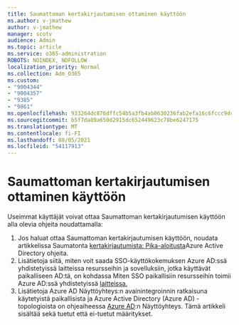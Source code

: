 ```yaml
---
title: Saumattoman kertakirjautumisen ottaminen käyttöön
ms.author: v-jmathew
author: v-jmathew
manager: scotv
audience: Admin
ms.topic: article
ms.service: o365-administration
ROBOTS: NOINDEX, NOFOLLOW
localization_priority: Normal
ms.collection: Adm_O365
ms.custom:
- "9004344"
- "9004357"
- "9385"
- "9861"
ms.openlocfilehash: 933264dc876dffc54b5a3fb4ab0630236fab2efa16c6fccc9dc31716cf366129
ms.sourcegitcommit: b5f7da89a650d2915dc652449623c78be6247175
ms.translationtype: MT
ms.contentlocale: fi-FI
ms.lasthandoff: 08/05/2021
ms.locfileid: "54117913"
---
```

# <a name="enable-seamless-single-sign-on-sso"></a>Saumattoman kertakirjautumisen ottaminen käyttöön

Useimmat käyttäjät voivat ottaa Saumattoman kertakirjautumisen käyttöön alla olevia ohjeita noudattamalla:

1. Jos haluat ottaa Saumattoman kertakirjautumisen käyttöön, noudata artikkelissa Saumatonta [kertakirjautumista: Pika-aloitusta](https://docs.microsoft.com/azure/active-directory/hybrid/how-to-connect-sso-quick-start)Azure Active Directory ohjeita.
2. Lisätietoja siitä, miten voit saada SSO-käyttökokemuksen Azure AD:ssä yhdistetyissä laitteissa resursseihin ja sovelluksiin, jotka käyttävät paikalliseen AD:tä, on kohdassa Miten SSO paikallisiin resursseihin toimii Azure AD:ssä yhdistetyissä [laitteissa.](https://docs.microsoft.com/azure/active-directory/devices/azuread-join-sso)
3. Lisätietoja Azure AD Näyttöyhteys:n avainintegroinnin ratkaisuna käytetyistä paikallisista ja Azure Active Directory (Azure AD) -topologioista on ohjeaiheessa [Azure AD](https://docs.microsoft.com/azure/active-directory/hybrid/plan-connect-topologies):n Näyttöyhteys. Tämä artikkeli sisältää sekä tuetut että ei-tuetut määritykset.
